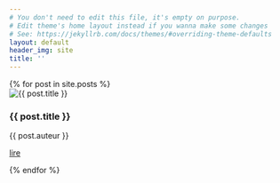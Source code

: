 ```yaml
---
# You don't need to edit this file, it's empty on purpose.
# Edit theme's home layout instead if you wanna make some changes
# See: https://jekyllrb.com/docs/themes/#overriding-theme-defaults
layout: default
header_img: site
title: ''
---
```

<div class="row">
  {% for post in site.posts %}
    <div class="col-sm-6 col-md-4">
      <div class="thumbnail">
        <img src="{{ 'assets/post-bg.jpg' | append: site.github.build_revision | relative_url }}" alt="{{ post.title }}">
        <div class="caption">
          <h3>{{ post.title }}</h3>
          <p>{{ post.auteur }}</p>
          <p><a href="{{ post.url }}" class="btn btn-primary" role="button">lire</a></p>
        </div>
      </div>
    </div>
  {% endfor %}
</div>
